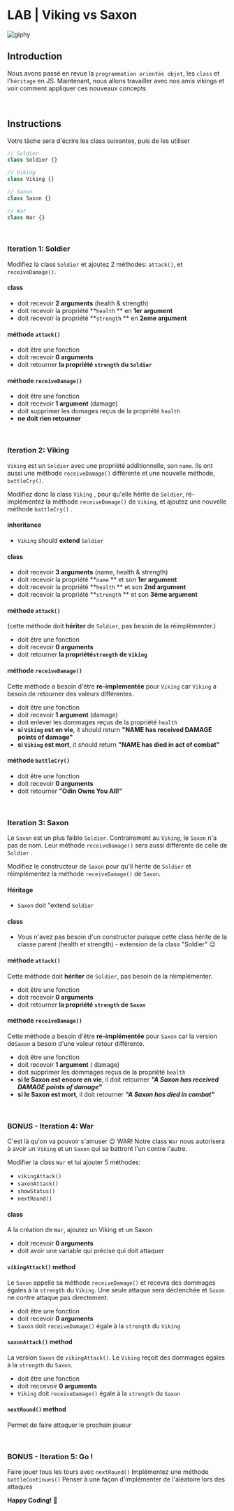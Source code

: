 # LAB | Viking vs Saxon

![giphy](https://resize-europe1.lanmedia.fr/f/webp/r/622,311,forcex,center-middle/img/var/europe1/storage/images/europe1/culture/assassins-creed-valhalla-une-epopee-viking-a-couper-le-souffle-4004606/56275785-1-fre-FR/Assassin-s-Creed-Valhalla-une-epopee-viking-a-couper-le-souffle.png)

## Introduction

Nous avons passé en revue la `programmation orientée objet`, les `class` et l'`héritage` en JS. Maintenant, nous allons travailler avec nos amis vikings et voir comment appliquer ces nouveaux concepts

<br>


## Instructions

Votre tâche sera d'écrire les class suivantes, puis de les utiliser

```javascript
// Soldier
class Soldier {}

// Viking
class Viking {}

// Saxon
class Saxon {}

// War
class War {}
```

<br>


### Iteration 1: Soldier

Modifiez la class `Soldier` et ajoutez 2 méthodes: `attack()`, et `receiveDamage()`.


#### class

- doit recevoir **2 arguments** (health & strength)
- doit recevoir la propriété **`health` ** en **1er argument**
- doit recevoir la propriété **`strength` ** en **2eme argument**

#### méthode `attack()` 

- doit être une fonction
- doit recevoir **0 arguments**
- doit retourner **la propriété `strength` du `Soldier`**

#### méthode `receiveDamage()` 

- doit être une fonction
- doit recevoir **1 argument** (damage)
- doit supprimer les domages reçus de la propriété `health` 
- **ne doit rien retourner** 

<br>

### Iteration 2: Viking

 `Viking` est un `Soldier` avec une propriété additionnelle, son `name`. Ils ont aussi une méthode `receiveDamage()` différente et une nouvelle méthode, `battleCry()`.

Modifiez donc la class `Viking` , pour qu'elle hérite de `Soldier`, ré-implémentez la méthode `receiveDamage()` de `Viking`, et ajoutez une nouvelle méthode `battleCry()` .

#### inheritance

- `Viking` should **extend** `Soldier`

#### class

- doit recevoir **3 arguments** (name, health & strength)
- doit recevoir la propriété **`name` ** et son **1er argument**
- doit recevoir la propriété **`health` ** et son **2nd argument**
- doit recevoir la propriété **`strength` ** et son **3ème argument**

#### méthode `attack()` 

(cette méthode doit  **hériter** de `Soldier`, pas besoin de la réimplémenter.)

- doit être une fonction
- doit recevoir **0 arguments**
- doit retourner **la propriété`strength` de `Viking`**

#### méthode `receiveDamage()` 

Cette méthode a besoin d'être **re-implementée** pour `Viking` car `Viking` a besoin de retourner des valeurs différentes.

- doit être une fonction
- doit recevoir **1 argument** (damage)
- doit enlever les dommages reçus de la propriété `health` 
- **si `Viking` est en vie**, it should return **"NAME has received DAMAGE points of damage"**
- **si `Viking` est mort**, it should return **"NAME has died in act of combat"**

#### méthode `battleCry()` 



- doit être une fonction
- doit recevoir **0 arguments**
- doit retourner **"Odin Owns You All!"**

<br>

### Iteration 3: Saxon

Le `Saxon` est un plus faible `Soldier`. Contrairement au `Viking`, le `Saxon` n'a pas de nom. Leur méthode `receiveDamage()` sera aussi différente de celle de `Soldier` .

Modifiez le constructeur de `Saxon` pour qu'il hérite de `Soldier` et réimplémentez  la méthode `receiveDamage()` de `Saxon`.

#### Héritage

- `Saxon` doit "extend `Soldier`

#### class

- Vous n'avez pas besoin d'un constructor puisque cette class hérite de la classe parent (health et strength) - extension de la class "Soldier" :wink:

#### méthode `attack()` 

Cette méthode doit **hériter** de `Soldier`, pas besoin de la réimplémenter.

- doit être une fonction
- doit recevoir **0 arguments**
- doit retourner **la propriété `strength` de `Saxon`**

#### méthode `receiveDamage()` 

Cette méthode a besoin d'être **re-implémentée** pour `Saxon` car la version de`Saxon` a besoin d'une valeur retour différente.

- doit être une fonction
- doit recevoir **1 argument** ( damage)
- doit supprimer les dommages reçus de la propriété `health` 
- **si le Saxon est encore en vie**, il doit retourner **_"A Saxon has received DAMAGE points of damage"_**
- **si le Saxon est mort**, il doit retourner **_"A Saxon has died in combat"_**

<br>



### BONUS - Iteration 4: War

C'est là qu'on va pouvoir s'amuser :wink: 
WAR! 
Notre class `War` nous autorisera à avoir un `Viking` et un `Saxon` qui se battront l'un contre l'autre.

Modifier la class `War` et lui ajouter 5 méthodes:


- `vikingAttack()`
- `saxonAttack()`
- `showStatus()`
- `nextRound()`

#### class

A la création de `War`, ajoutez un Viking et un Saxon

- doit recevoir **0 arguments**
- doit avoir une variable qui précise qui doit attaquer


#### `vikingAttack()` method

Le `Saxon`  appelle sa méthode `receiveDamage()` et recevra des dommages égales à la  `strength` du `Viking`. Une seule attaque sera déclenchée et `Saxon` ne contre attaque pas directement.

- doit être une fonction
- doit recevoir **0 arguments**
- `Saxon` doit `receiveDamage()` égale à la `strength` du `Viking`


#### `saxonAttack()` method

La version `Saxon` de `vikingAttack()`. Le `Viking` reçoit des dommages égales à la  `strength` du `Saxon`.

- doit être une fonction
- doit reccevoir **0 arguments**
- `Viking` doit `receiveDamage()` égale à la `strength` du `Saxon`

#### `nextRound()` method
Permet de faire attaquer le prochain joueur

<br>

### BONUS - Iteration 5: Go !
Faire jouer tous les tours avec `nextRound()`
Implémentez une méthode `battleContinues()`
Penser à une façon  d'implémenter de l'aléatoire lors des attaques 


**Happy Coding!** 💙